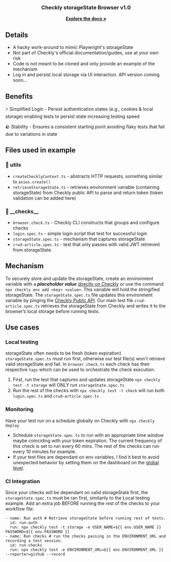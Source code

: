 <!-- PROJECT LOGO -->
<br />
<div align="center">
<h3 align="center">Checkly storageState Browser v1.0</h3>
  <p align="center">
    <a href="https://www.checklyhq.com/docs/"><strong>Explore the docs »</strong></a>
    <br />
  </p>
</div>

<!-- Details -->

## Details
- A hacky work-around to mimic Playwright's storageState
- Not part of Checkly's official documentation/guides, use at your own risk
- Code is not meant to be cloned and only provide an example of the mechanism
- Log in and persist local storage via UI interaction. API version coming soon...
  
## Benefits
⚡️ Simplified Login - Persist authentication states (e.g., cookies & local storage) enabling tests to persist state increasing testing speed
<br />

🪨 Stability - Ensures a consistent starting point avoiding flaky tests that fail due to variations in state

## Files used in example

### 📁 utils
- `createChecklyContext.ts` - abstracts HTTP requests, something similar to `axios.create()`
- `retrieveStorageState.ts` - retrieves environment variable (containing storageState) from Checkly public API to parse and return token
(token validation can be added here)

### 📁 \_\_checks\_\_
- `browser.check.ts` - Checkly CLI constructs that groups and configure checks
- `login.spec.ts` - simple login script that test for successful login
- `storageState.spec.ts` - mechanism that captures storageState
- `crud-article.spec.ts` - test that only passes with valid JWT retrieved from storageState
  
## Mechanism
To securely store and update the storageState, create an environment variable with a ***placeholder value*** [directly on Checkly](https://app.checklyhq.com/environment-variables) or use the command `npx checkly env add <key> <value>`. This variable will hold the stringified storageState. The `storageState.spec.ts` file updates this environment variable by pinging the [Checkly Public API](https://developers.checklyhq.com/reference/getv1variables). Our main test file `crud-article.spec.ts` retrieves the storageState from Checkly and writes it to the browser’s local storage before running tests.

## Use cases
### Local testing
storageState often needs to be fresh (token expiration) `storageState.spec.ts` must run first, otherwise our test file(s) won't retrieve valid storageState and fail. In `browser.check.ts` each check has their respective `tags` which can be used to orchestrate the check execution.
1) First, run the test that captures and updates storageState `npx checkly test -t storage` will ONLY run `storageState.spec.ts`
2) Run the rest of the checks with `npx checkly test -t check` will run both `login.spec.ts` and `crud-article.spec.ts` 

### Monitoring
Have your test run on a schedule globally on Checkly with `npx checkly deploy`
- Schedule `storageState.spec.ts` to run with an appropriate time window maybe coinciding with your token expiration. The current frequency of this check is set to run every 60 mins. The rest of the checks can run every 10 minutes for example.
- If your test files are dependant on env variables, I find it best to avoid unexpected behavior by setting them on the dashboard on the [global level](https://app.checklyhq.com/environment-variables).

### CI Integration
Since your checks will be dependant on valid storageState first, the `storageState.spec.ts` must be ran first, similarily to the Local testing example. Add an extra job BEFORE running the rest of the checks to your workflow file:

```
- name: Run auth # Retrieve storageState before running rest of tests.
  id: run-auth
  run: npx checkly test -t storage -e USER_NAME=${{ env.USER_NAME }} PASSWORD=${{ env.PASSWORD }}
- name: Run checks # run the checks passing in the ENVIRONMENT_URL and recording a test session.
  id: run-checks
  run: npx checkly test -e ENVIRONMENT_URL=${{ env.ENVIRONMENT_URL }} --reporter=github --record
